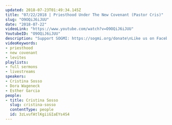```yaml
---
updated: 2018-07-23T01:49:34.145Z
title: "07/22/2018 | Priesthood Under The New Covenant (Pastor Cris)"
slug: "O9OQiJ6iJUU"
date: "2018-07-22"
videoLink: "https://www.youtube.com/watch?v=O9OQiJ6iJUU"
YoutubeID: "O9OQiJ6iJUU"
description: "Support SOGMI: https://sogmi.org/donate\nLike us on Facebook: https://facebook.com/sonsofgodministries"
videoKeywords:
- priesthood
- new covenant
- levites
playlists:
- full sermons
- livestreams
speakers:
- Cristina Sosso
- Dora Wageneck
- Esther Garcia
people:
- title: Cristina Sosso
  slug: cristina-sosso
  contentType: people
  id: 3zLvufAtlKgiiGIaEYs4S4
---
```

